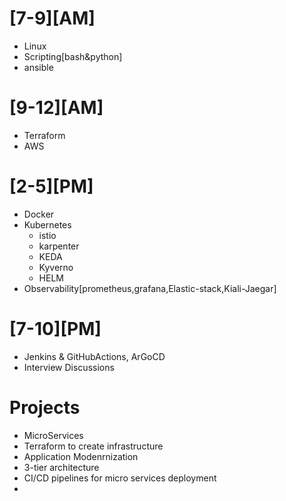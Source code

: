 # [7-9][AM]
- Linux
- Scripting[bash&python]
- ansible
# [9-12][AM]
- Terraform
- AWS
# [2-5][PM]
- Docker
- Kubernetes
  - istio
  - karpenter
  - KEDA
  - Kyverno
  - HELM
- Observability[prometheus,grafana,Elastic-stack,Kiali-Jaegar]
# [7-10][PM]
- Jenkins & GitHubActions, ArGoCD
- Interview Discussions


# Projects
- MicroServices
- Terraform to create infrastructure
- Application Modenrnization
- 3-tier architecture
- CI/CD pipelines for micro services deployment
- 